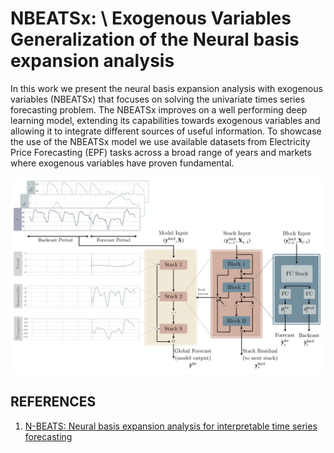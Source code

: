# NBEATSx: \\ Exogenous Variables Generalization of the Neural basis expansion analysis
In this work we present the neural basis expansion analysis with exogenous variables (NBEATSx) that focuses on solving the univariate times series forecasting problem. The NBEATSx improves on a well performing deep learning model, extending its capabilities towards exogenous variables and allowing it to integrate different sources of useful information. To showcase the use of the NBEATSx model we use available datasets from Electricity Price Forecasting (EPF) tasks across a broad range of years and markets where exogenous variables have proven fundamental.

<div style="text-align:center">
<img src="./results/nbeatsx.png" width="700">
</div>

## REFERENCES
1. [N-BEATS: Neural basis expansion analysis for interpretable time series forecasting](https://arxiv.org/abs/1905.10437)
